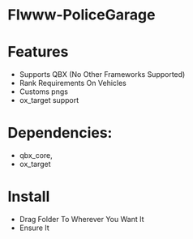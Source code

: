# FIwww-PoliceGarage

# Features
* Supports QBX (No Other Frameworks Supported)
* Rank Requirements On Vehicles
* Customs pngs
* ox_target support


# Dependencies: 
* qbx_core,
* ox_target

# Install #

* Drag Folder To Wherever You Want It
* Ensure It


